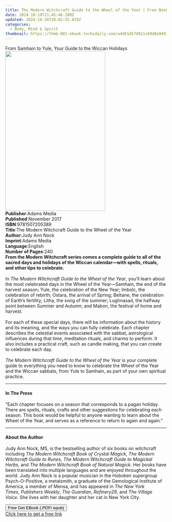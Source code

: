 ```yaml
---
title: The Modern Witchcraft Guide to the Wheel of the Year | Free Book
date: 2024-10-19T21:45:46.288Z
updated: 2024-10-26T20:02:55.876Z
categories:
  - Body, Mind & Spirit
thumbnail: https://thmb-001-ebook.techidaily.com/a4d61d57d911c69d8a94919e703bf92c1261992f38ecac8d2f9b5cb00d4d6b96.jpg
---
```

<main id="book-container">
  <div class="flex flex-col">
    <div class="book-brief flex-1 py-6 px-4 sm:p-6 md:py-10 md:px-8">
      <!-- brief-->
      <div class="book-brief-main">
        From Samhain to Yule, Your Guide to the Wiccan Holidays
      </div>
    </div>
    <div
      class="book-meta-info flex-1 grid gap-4 col-start-1 col-end-3 row-start-1 sm:mb-6 sm:grid-cols-4 lg:gap-6 lg:col-start-2 lg:row-end-6 lg:row-span-6 lg:mb-0"
    >
      <div
        class="book-meta-info-left place-content-center mt-4 p-4 text-sm leading-6 col-start-2 col-span-2 dark:text-slate-400"
      >
        <img
          class="w-full h-500 object-cover rounded-lg sm:h-255 sm:col-span-2 lg:col-span-full"
          src="https://img-001-ebook.techidaily.com/779a848b95180071f0a425658730d4e810703dc2f13f83eca65ea9fd25ba7aad.jpg"
          alt=""
          width="312"
          height="500"
        />
      </div>
      <div
        class="book-meta-info-right mt-2 col-start-1 row-start-2 col-span-3 self-center"
      >
        <!-- meta data  -->
        <div class="flex flex-col px-4 md:px-8">
          <div class="flex-1">
            <strong>Publisher</strong>:<span class="px-2">Adams Media</span>
          </div>
          <div class="flex-1">
            <strong>Published</strong>:<span class="px-2">November 2017</span>
          </div>
          <div class="flex-1">
            <strong>ISBN</strong>:<span class="px-2">9781507205389</span>
          </div>
          <div class="flex-1">
            <strong>Title</strong>:<span class="px-2"
              >The Modern Witchcraft Guide to the Wheel of the Year</span
            >
          </div>
          <div class="flex-1">
            <strong>Author</strong>:<span class="px-2">Judy Ann Nock</span>
          </div>
          <div class="flex-1">
            <strong>Imprint</strong>:<span class="px-2">Adams Media</span>
          </div>
          <div class="flex-1">
            <strong>Language</strong>:<span class="px-2">English</span>
          </div>
          <div class="flex-1">
            <strong>Number of Pages</strong>:<span class="px-2">240</span>
          </div>
        </div>
      </div>
    </div>
    <div class="book-description flex-1 py-6 px-4 sm:p-6 md:py-10 md:px-8">
      <div class="book-description-main">
        <div accordion-content="" id="description">
          <b
            >From the Modern Witchcraft series comes a complete guide to all of
            the sacred days and holidays of the Wiccan calendar—with spells,
            rituals, and other tips to celebrate.</b
          ><br /><br />In
          <i>The Modern Witchcraft Guide to the Wheel of the Year</i>, you’ll
          learn about the most celebrated days in the Wheel of the Year—Samhain,
          the end of the harvest season; Yule, the celebration of the New Year;
          Imbolc, the celebration of rebirth; Ostara, the arrival of Spring;
          Beltane, the celebration of Earth’s fertility; Litha, the song of the
          summer; Lughnasad, the halfway point between Summer and Autumn; and
          Mabon, the festival of home and harvest.<br />
          <br />For each of these special days, there will be information about
          the history and its meaning, and the ways you can fully celebrate.
          Each chapter describes the celestial events associated with the
          sabbat, astrological influences during that time, meditation rituals,
          and charms to perform. It also includes a practical craft, such as
          candle making, that you can create to celebrate each day.<br />
          <br /><i>The Modern Witchcraft Guide to the Wheel of the Year</i> is
          your complete guide to everything you need to know to celebrate the
          Wheel of the Year and the Wiccan sabbats, from Yule to Samhain, as
          part of your own spiritual practice.
        </div>
        <div class="accordion-fader"></div>
      </div>
    </div>
    <div class="book-excerpts flex-1 py-6 px-4 sm:p-6 md:py-10 md:px-8">
      <!-- excerpts-->
      <div class="book-excerpts-main">
        <hr />
        <h4 class="placeholder placeholder-heading">
          <span>In The Press</span>
        </h4>
        <p>
          "Each chapter focuses on a season that corresponds to a pagan holiday.
          There are spells, rituals, crafts and other suggestions for
          celebrating each season. This book would be helpful to anyone wanting
          to learn about the Wheel of the Year, and serves as a reference to
          return to again and again."
        </p>
      </div>
    </div>
    <div class="book-about-author flex-1 py-6 px-4 sm:p-6 md:py-10 md:px-8">
      <!-- about author-->
      <div class="book-main-author-main">
        <hr />
        <h4 class="placeholder placeholder-heading">
          <span>About the Author</span>
        </h4>
        <p>
          Judy Ann Nock, MS, is the bestselling author of six books on
          witchcraft including <i>The Modern Witchcraft Book of Crystal Magic</i
          ><i>k</i>,<i> The Modern Witchcraft Guide to Runes</i>,
          <i>The Modern Witchcraft Guide to Magickal Herbs</i>, and
          <i>The Modern Witchcraft Book of Natural Magick</i>. Her books have
          been translated into multiple languages and are enjoyed throughout the
          world.&nbsp;Judy Ann Nock is a popular musician in the Hoboken
          supergroup Psych-O-Positive, a metalsmith, a graduate of the
          Gemological Institute of America, a member of Mensa, and has appeared
          in&nbsp;<i>The New York Times</i>,&nbsp;<i>Publishers Weekly</i>,
          <i>The Guardian</i>, <i>Refinery29</i>, and&nbsp;<i
            >The Village Voice</i
          >. She lives with her daughter and her cat in New York City.
        </p>
      </div>
    </div>
    <div class="book-free-get flex-1 py-6 px-4 sm:p-6 md:py-10 md:px-8">
      <button
        id="btn-free-get"
        class="bg-blue-500 hover:bg-blue-700 text-white font-bold py-2 px-4 rounded"
      >
        Free Get EBook (.PDF/.epub)
      </button>
      <div id="countdown-display" class="px-2 text-lg mt-2"></div>
      <a
        id="free-link"
        class="hidden bg-blue-500 hover:bg-blue-700 text-white font-bold py-2 px-4 rounded"
        href="https://www.ebooks.com/en-us/book/95768845/the-modern-witchcraft-guide-to-the-wheel-of-the-year/judy-ann-nock/"
        target="_blank"
        >Click here to get a free link</a
      >
    </div>
    <script>
      let countdownTime = 0;
      let countdownInterval = null;
      document
        .getElementById('btn-free-get')
        .addEventListener('click', startCountdown);
      function startCountdown() {
        countdownTime = new Date().getTime() + 60000 * 3;
        countdownInterval = setInterval(updateCountdown, 1000);
        document.getElementById('btn-free-get').disabled = true;
        document
          .getElementById('btn-free-get')
          .classList.add('bg-gray-500', 'cursor-not-allowed');
      }
      function updateCountdown() {
        let currentTime = new Date().getTime();
        let timeLeft = countdownTime - currentTime;
        let secondsLeft = Math.floor(timeLeft / 1000);
        document.getElementById('countdown-display').innerHTML =
          `Remaining time: ${secondsLeft} seconds.`;
        if (secondsLeft <= 0) {
          clearInterval(countdownInterval);
          document.getElementById('btn-free-get').classList.add('hidden');
          document.getElementById('free-link').classList.remove('hidden');
          document.getElementById('countdown-display').innerHTML = '';
        }
      }
    </script>
  </div>
</main>

<ins class="adsbygoogle"
      style="display:block"
      data-ad-client="ca-pub-7571918770474297"
      data-ad-slot="8358498916"
      data-ad-format="auto"
      data-full-width-responsive="true"></ins>
    